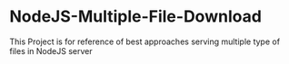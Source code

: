 # NodeJS-Multiple-File-Download
This Project is for reference of best approaches serving multiple type of files in NodeJS server
